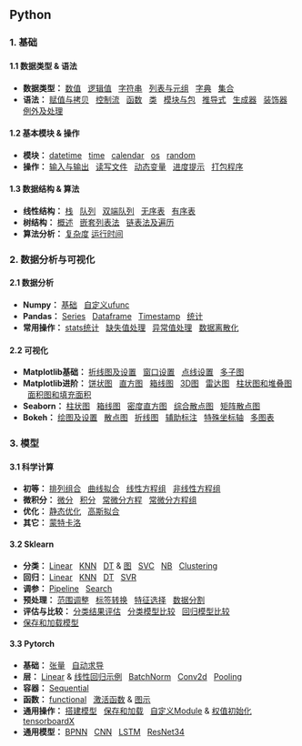 ## Python
### 1. 基础
#### 1.1 数据类型 & 语法
* **数据类型：**
[数值](https://github.com/ZBTGL/summary/blob/master/Basics/obj_%E6%95%B0%E5%80%BC.py)
&nbsp; [逻辑值](https://github.com/ZBTGL/summary/blob/master/Basics/obj_%E9%80%BB%E8%BE%91%E5%80%BC.py)
&nbsp; [字符串](https://github.com/ZBTGL/summary/blob/master/Basics/obj_%E5%AD%97%E7%AC%A6%E4%B8%B2.py) 
&nbsp; [列表与元组](https://github.com/ZBTGL/summary/blob/master/Basics/obj_%E5%88%97%E8%A1%A8%E4%B8%8E%E5%85%83%E7%BB%84.py)
&nbsp; [字典](https://github.com/ZBTGL/summary/blob/master/Basics/obj_%E5%AD%97%E5%85%B8.py)
&nbsp; [集合](https://github.com/ZBTGL/summary/blob/master/Basics/obj_%E9%9B%86%E5%90%88.py)
* **语法：** 
[赋值与拷贝](https://github.com/ZBTGL/summary/blob/master/Basics/syntax_%E8%B5%8B%E5%80%BC%E4%B8%8E%E6%8B%B7%E8%B4%9D.py)
&nbsp; [控制流](https://github.com/ZBTGL/summary/blob/master/Basics/syntax_%E6%8E%A7%E5%88%B6%E6%B5%81.py) 
&nbsp; [函数](https://github.com/ZBTGL/summary/blob/master/Basics/syntax_%E5%87%BD%E6%95%B0.py)
&nbsp; [类](https://github.com/ZBTGL/summary/blob/master/Basics/syntax_%E7%B1%BB.py)
&nbsp; [模块与包](https://github.com/ZBTGL/summary/blob/master/Basics/syntax_%E6%A8%A1%E5%9D%97%E4%B8%8E%E5%8C%85.py)
&nbsp; [推导式](https://github.com/ZBTGL/summary/blob/master/Basics/syntax_%E6%8E%A8%E5%AF%BC%E5%BC%8F.py)
&nbsp; [生成器](https://github.com/ZBTGL/summary/blob/master/Basics/syntax_%E7%94%9F%E6%88%90%E5%99%A8.py)
&nbsp; [装饰器](https://github.com/ZBTGL/summary/blob/master/Basics/syntax_%E8%A3%85%E9%A5%B0%E5%99%A8.py)
&nbsp; [例外及处理](https://github.com/ZBTGL/summary/blob/master/Basics/syntax_%E4%BE%8B%E5%A4%96%E5%8F%8A%E5%A4%84%E7%90%86.py)

#### 1.2 基本模块 & 操作
* **模块：**
[datetime](https://github.com/ZBTGL/summary/blob/master/Basics/module_datetime.py)
&nbsp; [time](https://github.com/ZBTGL/summary/blob/master/Basics/module_time.py)
&nbsp; [calendar](https://github.com/ZBTGL/summary/blob/master/Basics/module_calendar.py)
&nbsp; [os](https://github.com/ZBTGL/summary/blob/master/Basics/module_os.py)
&nbsp; [random](https://github.com/ZBTGL/summary/blob/master/Basics/module_random.py)
* **操作：**
[输入与输出](https://github.com/ZBTGL/summary/blob/master/Basics/op_%E8%BE%93%E5%85%A5%E4%B8%8E%E8%BE%93%E5%87%BA.py)
&nbsp; [读写文件](https://github.com/ZBTGL/summary/blob/master/Basics/op_%E8%AF%BB%E5%86%99%E6%96%87%E4%BB%B6.py)
&nbsp; [动态变量](https://github.com/ZBTGL/summary/blob/master/Basics/op_%E5%8A%A8%E6%80%81%E5%8F%98%E9%87%8F.py)
&nbsp; [进度提示](https://github.com/ZBTGL/summary/blob/master/Basics/op_%E8%BF%9B%E5%BA%A6%E6%8F%90%E7%A4%BA.py)
&nbsp; [打包程序](https://github.com/ZBTGL/summary/blob/master/Basics/op_%E6%89%93%E5%8C%85%E7%A8%8B%E5%BA%8F.txt)

#### 1.3 数据结构 & 算法
* **线性结构：**
[栈](https://github.com/ZBTGL/summary/blob/master/Basics/DS_linear_%E6%A0%88.py)
&nbsp; [队列](https://github.com/ZBTGL/summary/blob/master/Basics/DS_linear_%E9%98%9F%E5%88%97.py)
&nbsp; [双端队列](https://github.com/ZBTGL/summary/blob/master/Basics/DS_linear_%E5%8F%8C%E7%AB%AF%E9%98%9F%E5%88%97.py)
&nbsp; [无序表](https://github.com/ZBTGL/summary/blob/master/Basics/DS_linear_%E6%97%A0%E5%BA%8F%E8%A1%A8.py)
&nbsp; [有序表](https://github.com/ZBTGL/summary/blob/master/Basics/DS_linear_%E6%9C%89%E5%BA%8F%E8%A1%A8.py)
* **树结构：**
[概述](https://github.com/ZBTGL/summary/blob/master/Basics/DS_tree_%E6%A6%82%E8%BF%B0.py)
&nbsp; [嵌套列表法](https://github.com/ZBTGL/summary/blob/master/Basics/DS_tree_%E5%B5%8C%E5%A5%97%E5%88%97%E8%A1%A8%E6%B3%95.py)
&nbsp; [链表法及遍历](https://github.com/ZBTGL/summary/blob/master/Basics/DS_tree_%E9%93%BE%E8%A1%A8%E6%B3%95%E5%8F%8A%E9%81%8D%E5%8E%86.py)
* **算法分析：**
[复杂度](https://github.com/ZBTGL/summary/blob/master/Basics/algr_%E6%95%B0%E9%87%8F%E7%BA%A7%E5%88%86%E6%9E%90.py)
[运行时间](https://github.com/ZBTGL/summary/blob/master/Basics/algr_%E8%BF%90%E8%A1%8C%E6%97%B6%E9%97%B4%E5%88%86%E6%9E%90.py)

### 2. 数据分析与可视化
#### 2.1 数据分析
* **Numpy：**
[基础](https://github.com/ZBTGL/summary/blob/master/DA%26Vis/np_%E5%9F%BA%E7%A1%80.py)
&nbsp; [自定义ufunc](https://github.com/ZBTGL/summary/blob/master/DA%26Vis/np_%E8%87%AA%E5%AE%9A%E4%B9%89ufunc.py)
* **Pandas：**
[Series](https://github.com/ZBTGL/summary/blob/master/DA%26Vis/pd_series.py)
&nbsp; [Dataframe](https://github.com/ZBTGL/summary/blob/master/DA%26Vis/pd_dataframe.py)
&nbsp; [Timestamp](https://github.com/ZBTGL/summary/blob/master/DA%26Vis/pd_timestamp.py)
&nbsp; [统计](https://github.com/ZBTGL/summary/blob/master/DA%26Vis/pd_%E7%BB%9F%E8%AE%A1.py)
* **常用操作：** 
[stats统计](https://github.com/ZBTGL/summary/blob/master/DA%26Vis/stats_%E7%BB%9F%E8%AE%A1.py)
&nbsp; [缺失值处理](https://github.com/ZBTGL/summary/blob/master/DA%26Vis/%E7%BC%BA%E5%A4%B1%E5%80%BC%E5%A4%84%E7%90%86.py)
&nbsp; [异常值处理](https://github.com/ZBTGL/summary/blob/master/DA%26Vis/%E5%BC%82%E5%B8%B8%E5%80%BC%E5%A4%84%E7%90%86.py)
&nbsp; [数据离散化](https://github.com/ZBTGL/summary/blob/master/DA%26Vis/%E6%95%B0%E6%8D%AE%E7%A6%BB%E6%95%A3%E5%8C%96.py)

#### 2.2 可视化
* **Matplotlib基础：** 
[折线图及设置](https://github.com/ZBTGL/summary/blob/master/DA%26Vis/mpl_%E7%BB%98%E5%9B%BE%E5%8F%8A%E8%AE%BE%E7%BD%AE.py)
&nbsp; [窗口设置](https://github.com/ZBTGL/summary/blob/master/DA%26Vis/mpl_%E7%AA%97%E5%8F%A3%E8%AE%BE%E7%BD%AE.py)
&nbsp; [点线设置](https://github.com/ZBTGL/summary/blob/master/DA%26Vis/mpl_%E7%82%B9%E7%BA%BF%E6%A0%B7%E5%BC%8F.py)
&nbsp; [多子图](https://github.com/ZBTGL/summary/blob/master/DA%26Vis/mpl_%E5%A4%9A%E5%AD%90%E5%9B%BE.py)
* **Matplotlib进阶：** 
[饼状图](https://github.com/ZBTGL/summary/blob/master/DA%26Vis/mpl_%E9%A5%BC%E7%8A%B6%E5%9B%BE.py)
&nbsp; [直方图](https://github.com/ZBTGL/summary/blob/master/DA%26Vis/mpl_%E7%9B%B4%E6%96%B9%E5%9B%BE.py)
&nbsp; [箱线图](https://github.com/ZBTGL/summary/blob/master/DA%26Vis/mpl_%E7%AE%B1%E7%BA%BF%E5%9B%BE.py)
&nbsp; [3D图](https://github.com/ZBTGL/summary/blob/master/DA%26Vis/mpl_3D%E5%9B%BE.py)
&nbsp; [雷达图](https://github.com/ZBTGL/summary/blob/master/DA%26Vis/mpl_%E9%9B%B7%E8%BE%BE%E5%9B%BE.py)
&nbsp; [柱状图和堆叠图](https://github.com/ZBTGL/summary/blob/master/DA%26Vis/mpl_%E6%9F%B1%E7%8A%B6%E5%9B%BE%E5%92%8C%E5%A0%86%E5%8F%A0%E5%9B%BE.py)
&nbsp; [面积图和填充面积](https://github.com/ZBTGL/summary/blob/master/DA%26Vis/mpl_%E9%9D%A2%E7%A7%AF%E5%9B%BE%E5%92%8C%E5%A1%AB%E5%85%85%E9%9D%A2%E7%A7%AF.py)
* **Seaborn：** 
[柱状图](https://github.com/ZBTGL/summary/blob/master/DA%26Vis/sns_%E6%9F%B1%E7%8A%B6%E5%9B%BE.py)
&nbsp; [箱线图](https://github.com/ZBTGL/summary/blob/master/DA%26Vis/sns_%E7%AE%B1%E7%BA%BF%E5%9B%BE.py)
&nbsp; [密度直方图](https://github.com/ZBTGL/summary/blob/master/DA%26Vis/sns_%E5%AF%86%E5%BA%A6%E7%9B%B4%E6%96%B9%E5%9B%BE.py)
&nbsp; [综合散点图](https://github.com/ZBTGL/summary/blob/master/DA%26Vis/sns_%E7%BB%BC%E5%90%88%E6%95%A3%E7%82%B9%E5%9B%BE.py)
&nbsp; [矩阵散点图](https://github.com/ZBTGL/summary/blob/master/DA%26Vis/sns_%E7%9F%A9%E9%98%B5%E6%95%A3%E7%82%B9%E5%9B%BE.py)
* **Bokeh：**
[绘图及设置](https://github.com/ZBTGL/summary/blob/master/DA%26Vis/bokeh_%E7%BB%98%E5%9B%BE%E5%8F%8A%E8%AE%BE%E7%BD%AE.py)
&nbsp; [散点图](https://github.com/ZBTGL/summary/blob/master/DA%26Vis/bokeh_%E6%95%A3%E7%82%B9%E5%9B%BE.py)
&nbsp; [折线图](https://github.com/ZBTGL/summary/blob/master/DA%26Vis/bokeh_%E6%8A%98%E7%BA%BF%E5%9B%BE.py)
&nbsp; [辅助标注](https://github.com/ZBTGL/summary/blob/master/DA%26Vis/bokeh_%E8%BE%85%E5%8A%A9%E6%A0%87%E6%B3%A8.py)
&nbsp; [特殊坐标轴](https://github.com/ZBTGL/summary/blob/master/DA%26Vis/bokeh_%E7%89%B9%E6%AE%8A%E5%9D%90%E6%A0%87%E8%BD%B4.py)
&nbsp; [多图表](https://github.com/ZBTGL/summary/blob/master/DA%26Vis/bokeh_%E5%A4%9A%E5%9B%BE%E8%A1%A8.py)


### 3. 模型
#### 3.1 科学计算
* **初等：**
[排列组合](https://github.com/ZBTGL/summary/blob/master/Models/Math/%E6%8E%92%E5%88%97%E7%BB%84%E5%90%88.py)
&nbsp; [曲线拟合](https://github.com/ZBTGL/summary/blob/master/Models/Math/%E6%9B%B2%E7%BA%BF%E6%8B%9F%E5%90%88.py)
&nbsp; [线性方程组](https://github.com/ZBTGL/summary/blob/master/Models/Math/%E7%BA%BF%E6%80%A7%E6%96%B9%E7%A8%8B%E7%BB%84.py)
&nbsp; [非线性方程组](https://github.com/ZBTGL/summary/blob/master/Models/Math/%E9%9D%9E%E7%BA%BF%E6%80%A7%E6%96%B9%E7%A8%8B%E7%BB%84.py)
* **微积分：**
[微分](https://github.com/ZBTGL/summary/blob/master/Models/Math/%E5%BE%AE%E5%88%86.py)
&nbsp; [积分](https://github.com/ZBTGL/summary/blob/master/Models/Math/%E7%A7%AF%E5%88%86.py)
&nbsp; [常微分方程](https://github.com/ZBTGL/summary/blob/master/Models/Math/%E5%B8%B8%E5%BE%AE%E5%88%86%E6%96%B9%E7%A8%8B.py)
&nbsp; [常微分方程组](https://github.com/ZBTGL/summary/blob/master/Models/Math/%E5%B8%B8%E5%BE%AE%E5%88%86%E6%96%B9%E7%A8%8B%E7%BB%84.py)
* **优化：**
[静态优化](https://github.com/ZBTGL/summary/blob/master/Models/Math/%E9%9D%99%E6%80%81%E4%BC%98%E5%8C%96.py)
&nbsp; [高斯拟合](https://github.com/ZBTGL/summary/blob/master/Models/Math/%E9%AB%98%E6%96%AF%E6%8B%9F%E5%90%88.py)
* **其它：**
[蒙特卡洛](https://github.com/ZBTGL/summary/blob/master/Models/Math/%E8%92%99%E7%89%B9%E5%8D%A1%E6%B4%9B%E6%A8%A1%E6%8B%9F.py)

#### 3.2 Sklearn
* **分类：**
[Linear](https://github.com/ZBTGL/summary/blob/master/Models/Sklearn/clf_linear.py)
&nbsp; [KNN](https://github.com/ZBTGL/summary/blob/master/Models/Sklearn/clf_KNN.py)
&nbsp; [DT](https://github.com/ZBTGL/summary/blob/master/Models/Sklearn/clf_DT.py)
& [图](https://github.com/ZBTGL/summary/blob/master/Models/Sklearn/clf_DT%E5%9B%BE.py)
&nbsp; [SVC](https://github.com/ZBTGL/summary/blob/master/Models/Sklearn/clf_SVM.py)
&nbsp; [NB](https://github.com/ZBTGL/summary/blob/master/Models/Sklearn/clf_NB.py)
&nbsp; [Clustering](https://github.com/ZBTGL/summary/blob/master/Models/Sklearn/clf_clustering.py)
* **回归：**
[Linear](https://github.com/ZBTGL/summary/blob/master/Models/Sklearn/regr_linear.py)
&nbsp; [KNN](https://github.com/ZBTGL/summary/blob/master/Models/Sklearn/regr_KNN.py)
&nbsp; [DT](https://github.com/ZBTGL/summary/blob/master/Models/Sklearn/regr_DT.py)
&nbsp; [SVR](https://github.com/ZBTGL/summary/blob/master/Models/Sklearn/regr_SVM.py)
* **调参：**
[Pipeline](https://github.com/ZBTGL/summary/blob/master/Models/Sklearn/tune_Pipeline.py)
&nbsp; [Search](https://github.com/ZBTGL/summary/blob/master/Models/Sklearn/tune_Search.py)
* **预处理：** 
[范围调整](https://github.com/ZBTGL/summary/blob/master/Models/Sklearn/op_%E6%95%B0%E6%8D%AE%E8%B0%83%E6%95%B4.py)
&nbsp; [标签转换](https://github.com/ZBTGL/summary/blob/master/Models/Sklearn/op_%E6%A0%87%E7%AD%BE%E8%BD%AC%E6%8D%A2.py)
&nbsp; [特征选择](https://github.com/ZBTGL/summary/blob/master/Models/Sklearn/op_%E7%89%B9%E5%BE%81%E9%80%89%E6%8B%A9.py)
&nbsp; [数据分割](https://github.com/ZBTGL/summary/blob/master/Models/Sklearn/op_%E6%95%B0%E6%8D%AE%E5%88%86%E5%89%B2.py)
* **评估与比较：**
[分类结果评估](https://github.com/ZBTGL/summary/blob/master/Models/Sklearn/op_%E5%88%86%E7%B1%BB%E7%BB%93%E6%9E%9C%E8%AF%84%E4%BC%B0.py)
&nbsp; [分类模型比较](https://github.com/ZBTGL/summary/blob/master/Models/Sklearn/op_%E5%88%86%E7%B1%BB%E7%AE%97%E6%B3%95%E6%AF%94%E8%BE%83.py)
&nbsp; [回归模型比较](https://github.com/ZBTGL/summary/blob/master/Models/Sklearn/op_%E5%9B%9E%E5%BD%92%E7%AE%97%E6%B3%95%E6%AF%94%E8%BE%83.py)
* [保存和加载模型](https://github.com/ZBTGL/summary/blob/master/Models/Sklearn/op_%E4%BF%9D%E5%AD%98%E5%8A%A0%E8%BD%BD%E6%A8%A1%E5%9E%8B.py)

#### 3.3 Pytorch
* **基础：**
[张量](https://github.com/ZBTGL/summary/blob/master/Models/Pytorch/basics_%E5%BC%A0%E9%87%8F.py)
&nbsp; [自动求导](https://github.com/ZBTGL/summary/blob/master/Models/Pytorch/basics_%E8%87%AA%E5%8A%A8%E6%B1%82%E5%AF%BC.py)
* **层：**
[Linear](https://github.com/ZBTGL/summary/blob/master/Models/Pytorch/layer_Linear.py)
& [线性回归示例](https://github.com/ZBTGL/summary/blob/master/Models/Pytorch/layer_%E7%BA%BF%E6%80%A7%E5%9B%9E%E5%BD%92.py)
&nbsp; [BatchNorm](https://github.com/ZBTGL/summary/blob/master/Models/Pytorch/layer_BatchNorm.py)
&nbsp; [Conv2d](https://github.com/ZBTGL/summary/blob/master/Models/Pytorch/layer_Conv2d.py)
&nbsp; [Pooling](https://github.com/ZBTGL/summary/blob/master/Models/Pytorch/layer_Pooling.py)
* **容器：**
[Sequential](https://github.com/ZBTGL/summary/blob/master/Models/Pytorch/%E5%AE%B9%E5%99%A8Sequential.py)
* **函数：**
[functional](https://github.com/ZBTGL/summary/blob/master/Models/Pytorch/fn_functional.py)
&nbsp; [激活函数](https://github.com/ZBTGL/summary/blob/master/Models/Pytorch/fn_%E6%BF%80%E6%B4%BB%E5%87%BD%E6%95%B0.py)
& [图示](https://github.com/ZBTGL/summary/blob/master/Models/Pytorch/fn_%E6%BF%80%E6%B4%BB%E5%87%BD%E6%95%B0%E5%9B%BE%E7%A4%BA.png)
* **通用操作：**
[搭建模型](https://github.com/ZBTGL/summary/blob/master/Models/Pytorch/op_%E6%90%AD%E5%BB%BA%E6%A8%A1%E5%9E%8B.py)
&nbsp; [保存和加载](https://github.com/ZBTGL/summary/blob/master/Models/Pytorch/op_%E4%BF%9D%E5%AD%98%E4%B8%8E%E5%8A%A0%E8%BD%BD%E6%A8%A1%E5%9E%8B.py)
&nbsp; [自定义Module](https://github.com/ZBTGL/summary/blob/master/Models/Pytorch/op_%E8%87%AA%E5%AE%9A%E4%B9%89Module.py)
& [权值初始化](https://github.com/ZBTGL/summary/blob/master/Models/Pytorch/op_%E6%9D%83%E5%80%BC%E5%88%9D%E5%A7%8B%E5%8C%96.py)
&nbsp; [tensorboardX](https://github.com/ZBTGL/summary/blob/master/Models/Pytorch/op_tensorboardX.py)
* **通用模型：**
[BPNN](https://github.com/ZBTGL/summary/blob/master/Models/Pytorch/model_BPNN.py)
&nbsp; [CNN](https://github.com/ZBTGL/summary/blob/master/Models/Pytorch/model_CNN.py)
&nbsp; [LSTM](https://github.com/ZBTGL/summary/blob/master/Models/Pytorch/model_LSTM.py)
&nbsp; [ResNet34](https://github.com/ZBTGL/summary/blob/master/Models/Pytorch/model_ResNet34.py)
